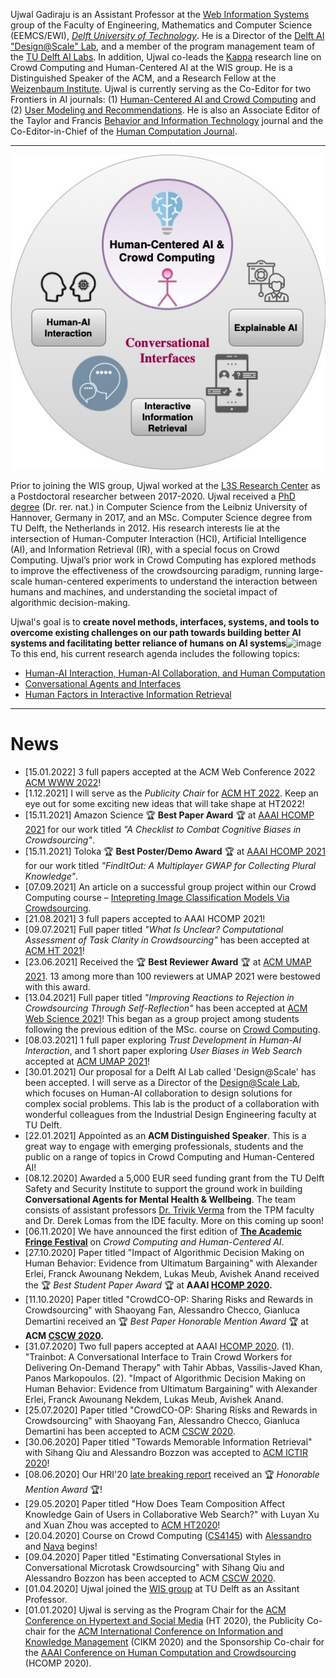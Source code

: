 Ujwal Gadiraju is an Assistant Professor at the [Web Information Systems](http://wis.ewi.tudelft.nl/) group of the Faculty of Engineering, Mathematics and Computer Science (EEMCS/EWI), [*Delft University of Technology*](https://www.tudelft.nl/en/). He is a Director of the [Delft AI "Design@Scale" Lab](https://www.tudelft.nl/en/ai/design-at-scale-lab), and a member of the program management team of the [TU Delft AI Labs](https://www.tudelft.nl/en/ai/tu-delft-ai-labs). In addition, Ujwal co-leads the <a href="kappa">Kappa</a> research line on Crowd Computing and Human-Centered AI at the WIS group. He is a Distinguished Speaker of the ACM, and a Research Fellow at the [Weizenbaum Institute](https://www.weizenbaum-institut.de/en/). Ujwal is currently serving as the Co-Editor for two Frontiers in AI journals: (1) [Human-Centered AI and Crowd Computing](https://www.frontiersin.org/research-topics/19868/human-centered-ai-crowd-computing) and (2) [User Modeling and Recommendations](https://www.frontiersin.org/research-topics/19653/user-modeling-and-recommendations). He is also an Associate Editor of the Taylor and Francis [Behavior and Information Technology](https://www.tandfonline.com/toc/tbit20/current) journal and the Co-Editor-in-Chief of the [Human Computation Journal](http://hcjournal.org/). 

----

![](ug_research_overview.jpg)

Prior to joining the WIS group, Ujwal worked at the [L3S Research Center](https://www.l3s.de/en) as a Postdoctoral researcher between 2017-2020. Ujwal received a [PhD degree](http://www.l3s.de/en/node/1537) (Dr. rer. nat.) in Computer Science from the Leibniz University of Hannover, Germany in 2017, and an MSc. Computer Science degree from TU Delft, the Netherlands in 2012. His research interests lie at the intersection of Human-Computer Interaction (HCI), Artificial Intelligence (AI), and Information Retrieval (IR), with a special focus on Crowd Computing. Ujwal’s prior work in Crowd Computing has explored methods to improve the effectiveness of the crowdsourcing paradigm, running large-scale human-centered experiments to understand the interaction between humans and machines, and understanding the societal impact of algorithmic decision-making.

<!--Ujwal’s work focuses on systematically leveraging the ‘hybrid intelligence’ obtained by combining humans and machines to solve a range of problems in HCI and AI. -->

Ujwal's goal is to **create novel methods, interfaces, systems, and tools to overcome existing challenges on our path towards building better AI systems and facilitating better reliance of humans on AI systems**![image](https://user-images.githubusercontent.com/45610130/152691272-b493a7d4-f226-4f9b-984d-57fa324b4f3f.png) To this end, his current research agenda includes the following topics:

 - <a href="adms">Human-AI Interaction, Human-AI Collaboration, and Human Computation</a>
 - <a href="conversational_interfaces">Conversational Agents and Interfaces</a>
 - <a href="kg">Human Factors in Interactive Information Retrieval</a>
 
----
<!--
# Current & Previous Students

 - <a href="https://richardhgl.github.io">Gaole He</a>
 - <a href="https://sihang.nl">Sihang Qiu</a>
 - <a href="https://scholar.google.com/citations?user=z0qzFVUAAAAJ">Tahir Abbas</a>
 
---
-->

# News


- \[15.01.2022\] 3 full papers accepted at the ACM Web Conference 2022 [ACM WWW 2022](https://www2022.thewebconf.org)!
- \[1.12.2021\] I will serve as the *Publicity Chair* for [ACM HT 2022](https://ht.acm.org/ht2022/). Keep an eye out for some exciting new ideas that will take shape at HT2022!
- \[15.11.2021\] Amazon Science  &#127942; **Best Paper Award**  &#127942; at [AAAI HCOMP 2021](https://ujwalgadiraju.com/Publications/HCOMP2021b.pdf) for our work titled *"A Checklist to Combat Cognitive Biases in Crowdsourcing"*. 
- \[15.11.2021\] Toloka  &#127942; **Best Poster/Demo Award**  &#127942; at [AAAI HCOMP 2021](https://ujwalgadiraju.com/Publications/HCOMP2021e.pdf) for our work titled *"FindItOut: A Multiplayer GWAP for Collecting Plural Knowledge"*. 
- \[07.09.2021\] An article on a successful group project within our Crowd Computing course – [Intepreting Image Classification Models Via Crowdsourcing](https://www.datasciencecentral.com/profiles/blogs/interpreting-image-classification-models-via-crowdsourcing). 
- \[21.08.2021\] 3 full papers accepted to AAAI HCOMP 2021! 
- \[09.07.2021\] Full paper titled *"What Is Unclear? Computational Assessment of Task Clarity in Crowdsourcing"* has been accepted at [ACM HT 2021](https://ht.acm.org/ht2021/)! 
- \[23.06.2021\] Received the &#127942; **Best Reviewer Award** &#127942; at [ACM UMAP 2021](https://www.um.org/umap2021/index.php). 13 among more than 100 reviewers at UMAP 2021 were bestowed with this award.
- \[13.04.2021\] Full paper titled *"Improving Reactions to Rejection in Crowdsourcing Through Self-Reflection"* has been accepted at [ACM Web Science 2021](http://websci21.webscience.org/)! This began as a group project among students following the previous edition of the MSc. course on [Crowd Computing](https://studiegids.tudelft.nl/a101_displayCourse.do?course_id=55281).
 - \[08.03.2021\] 1 full paper exploring *Trust Development in Human-AI Interaction*, and 1 short paper exploring *User Biases in Web Search* accepted at [ACM UMAP 2021](https://www.um.org/umap2021/index.php)! 
 - \[30.01.2021\] Our proposal for a Delft AI Lab called 'Design@Scale' has been accepted. I will serve as a Director of the [Design@Scale Lab](https://www.tudelft.nl/en/ai/dats-lab), which focuses on Human-AI collaboration to design solutions for complex social problems. This lab is the product of a collaboration with wonderful colleagues from the Industrial Design Engineering faculty at TU Delft.
 - \[22.01.2021\] Appointed as an **ACM Distinguished Speaker**. This is a great way to engage with emerging professionals, students and the public on a range of topics in Crowd Computing and Human-Centered AI! 
 - \[08.12.2020\] Awarded a 5,000 EUR seed funding grant from the TU Delft Safety and Security Institute to support the ground work in building **Conversational Agents for Mental Health & Wellbeing**. The team consists of assistant professors [Dr. Trivik Verma](https://research.trivikverma.com/) from the TPM faculty and Dr. Derek Lomas from the IDE faculty. More on this coming up soon!
 - \[06.11.2020\] We have announced the first edition of **[The Academic Fringe Festival](https://www.academicfringe.org)** on *Crowd Computing and Human-Centered AI*.
 - \[27.10.2020\] Paper titled "Impact of Algorithmic Decision Making on Human Behavior: Evidence from Ultimatum Bargaining" with Alexander Erlei, Franck Awounang Nekdem, Lukas Meub, Avishek Anand received the &#127942; *Best Student Paper Award* &#127942; at <b> AAAI [HCOMP 2020](https://www.humancomputation.com/). </b> 
 - \[11.10.2020\] Paper titled "CrowdCO-OP: Sharing Risks and Rewards in Crowdsourcing" with Shaoyang Fan, Alessandro Checco, Gianluca Demartini received an &#127942; *Best Paper Honorable Mention Award* &#127942; at <b> ACM [CSCW 2020](https://cscw.acm.org/2020/). </b> 
 - \[31.07.2020\] Two full papers accepted at AAAI [HCOMP 2020](https://www.humancomputation.com/). 
 (1). "Trainbot: A Conversational Interface to Train Crowd Workers for Delivering On-Demand Therapy" with Tahir Abbas, Vassilis-Javed Khan, Panos Markopoulos. 
 (2). "Impact of Algorithmic Decision Making on Human Behavior: Evidence from Ultimatum Bargaining" with Alexander Erlei, Franck Awounang Nekdem, Lukas Meub, Avishek Anand.
 - \[25.07.2020\] Paper titled "CrowdCO-OP: Sharing Risks and Rewards in Crowdsourcing" with Shaoyang Fan, Alessandro Checco, Gianluca Demartini has been accepted to ACM [CSCW 2020](https://cscw.acm.org/2020/).
 - \[30.06.2020\] Paper titled "Towards Memorable Information Retrieval" with Sihang Qiu and Alessandro Bozzon was accepted to [ACM ICTIR 2020](https://ictir2020.org)!
 - \[08.06.2020\] Our HRI'20 [late breaking report](https://dl.acm.org/doi/abs/10.1145/3371382.3378332) received an &#127942; *Honorable Mention Award* &#127942;!
 - \[29.05.2020\] Paper titled "How Does Team Composition Affect Knowledge Gain of Users in Collaborative Web Search?" with Luyan Xu and Xuan Zhou was accepted to [ACM HT2020](https://ht.acm.org/ht2020/)!
 - \[20.04.2020\] Course on Crowd Computing ([CS4145](https://studiegids.tudelft.nl/a101_displayCourse.do?course_id=51132)) with [Alessandro](https://www.alessandrobozzon.com) and [Nava](http://www.navatintarev.com) begins!
 - \[09.04.2020\] Paper titled "Estimating Conversational Styles in Conversational Microtask Crowdsourcing" with Sihang Qiu and Alessandro Bozzon has been accepted to ACM [CSCW 2020](https://cscw.acm.org/2020/).
 - \[01.04.2020\] Ujwal joined the [WIS group](http://wis.ewi.tudelft.nl/) at TU Delft as an Assitant Professor.
 - \[01.01.2020\] Ujwal is serving as the Program Chair for the [ACM Conference on Hypertext and Social Media](https://ht.acm.org/ht2020/) (HT 2020), the Publicity Co-chair for the [ACM International Conference on Information and Knowledge Management](https://cikm2020.org) (CIKM 2020) and the Sponsorship Co-chair for the [AAAI Conference on Human Computation and Crowdsourcing](https://www.humancomputation.com) (HCOMP 2020).

 
